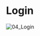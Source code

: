 # Login
![04_Login](https://user-images.githubusercontent.com/95197594/166400168-e4cfbf88-90e5-4a5f-80f2-c99159c5e822.jpg)
